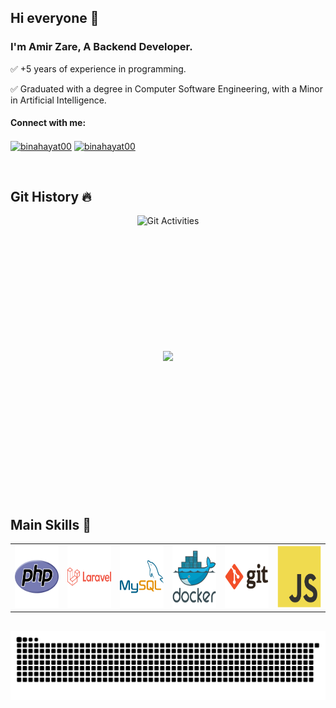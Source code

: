 <h2> Hi everyone 👋 </h2>
<!-- prettier-ignore -->
<h3 align="left">I'm Amir Zare, A Backend Developer.</h3>
<p>   ✅  +5 years of experience in programming.</p>
<p>   ✅	Graduated with a degree in Computer Software Engineering, with a Minor in Artificial Intelligence.</p>
<h4 align="left">Connect with me:</h4>
<p align="left">
<a href="https://twitter.com/binahayat00" target="blank"><img align="center" src="https://raw.githubusercontent.com/rahuldkjain/github-profile-readme-generator/master/src/images/icons/Social/twitter.svg" alt="binahayat00" height="30" width="40" /></a>
  <a href="https://linkedin.com/in/binahayat00" target="blank"><img align="center" src="https://raw.githubusercontent.com/rahuldkjain/github-profile-readme-generator/master/src/images/icons/Social/linked-in-alt.svg" alt="binahayat00" height="30" width="40" /></a>
</p>
<br />

## Git History 🔥

<div align="center">
  <img width="800" height="220" src="https://streak-stats.demolab.com/?user=binahayat00&theme=dark&border_radius=40.5&card_width=800" alt="Git Activities">
</div>
<div align="center" style="margin:200px;" >
<!--   <img width="200" height="400" src="https://github-readme-stats.vercel.app/api/top-langs/?username=binahayat00&size_weight=1&count_weight=1&layout=pie&theme=vision-friendly-dark"> -->
  <img src="https://github-readme-stats.vercel.app/api/top-langs/?username=binahayat00&size_weight=1&count_weight=1&layout=compact&theme=dark&border_radius=35.5" />
<!--   <img src="https://github-readme-stats-one-bice.vercel.app/api?username=binahayat00&show_icons=false&theme=dark&count_private=true&line_height=22&border_radius=35.5" height="145px"/> -->
</div>
<br />

## Main Skills 🥇

<table width="100%" align="center" style="border: 0" text-align="center">
  <tr>
    <td>
      <img src="https://github.com/devicons/devicon/blob/master/icons/php/php-original.svg" title="PHP" alt="PHP" width="100" height="100" />
    </td>
    <td >
      <img src="https://github.com/devicons/devicon/blob/master/icons/laravel/laravel-original-wordmark.svg" title="Laravel" alt="Laravel" width="100" height="100" />
    </td>
    <td >
      <img src="https://github.com/devicons/devicon/blob/master/icons/mysql/mysql-original-wordmark.svg" title="MySQL" alt="MySQL" width="100" height="100" />
    </td>
    <td >
      <img src="https://github.com/devicons/devicon/blob/master/icons/docker/docker-original-wordmark.svg" title="Docker" alt="Docker" width="100" height="100" />
    </td>
    <td >
      <img src="https://github.com/devicons/devicon/blob/master/icons/git/git-original-wordmark.svg" title="Git" alt="Git" width="100" height="100" />
    </td>
    <td >
      <img src="https://github.com/devicons/devicon/blob/master/icons/javascript/javascript-original.svg" title="JS" alt="JS" width="100" height="100" />
    </td>
  </tr>
</table>
<h2></h2>
<div align="center" text-align="center">
<picture align="center" text-align="center">
  <source media="(prefers-color-scheme: dark)" srcset="files/github-snake-dark.svg" />
  <source media="(prefers-color-scheme: light)" srcset="files/github-snake.svg" />
  <img alt="github-snake" src="files/github-snake.svg" />
</picture>
</div>
<!--
**binahayat00/binahayat00** is a ✨ _special_ ✨ repository because its `README.md` (this file) appears on your GitHub profile.

Here are some ideas to get you started:

- 🔭 I’m currently working on ...
- 🌱 I’m currently learning ...
- 👯 I’m looking to collaborate on ...
- 🤔 I’m looking for help with ...
- 💬 Ask me about ...
- 📫 How to reach me: ...
- 😄 Pronouns: .....
- ⚡ Fun fact: ....
-->
  

